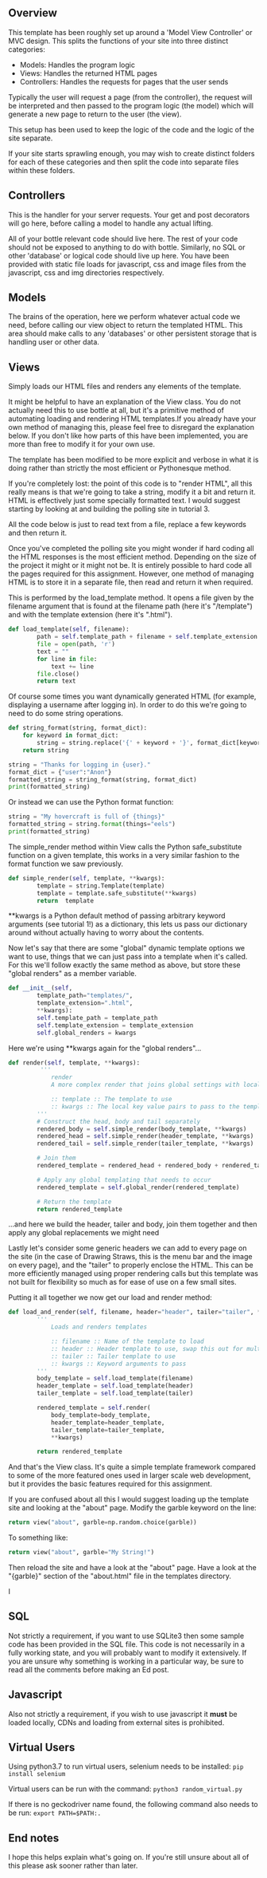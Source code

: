 ## Overview ##

This template has been roughly set up around a 'Model View Controller' or MVC design. This splits the functions of your site into three distinct categories:

- Models: Handles the program logic
- Views: Handles the returned HTML pages
- Controllers: Handles the requests for pages that the user sends

Typically the user will request a page (from the controller), the request will be interpreted and then passed to the program logic (the model) which will generate a new page to return to the user (the view).


This setup has been used to keep the logic of the code and the logic of the site separate. 


If your site starts sprawling enough, you may wish to create distinct folders for each of these categories and then split the code into separate files within these folders.

## Controllers ##

This is the handler for your server requests. Your get and post decorators will go here, before calling a model to handle any actual lifting.

All of your bottle relevant code should live here. The rest of your code should not be exposed to anything to do with bottle. Similarly, no SQL or other 'database' or logical code should live up here. You have been provided with static file loads for javascript, css and image files from the javascript, css and img directories respectively.


## Models ##

The brains of the operation, here we perform whatever actual code we need, before calling our view object to return the templated HTML. This area should make calls to any 'databases' or other persistent storage that is handling user or other data.

## Views ##

Simply loads our HTML files and renders any elements of the template.

It might be helpful to have an explanation of the View class. You do not actually need this to use bottle at all, but it's a primitive method of automating loading and rendering HTML templates.If you already have your own method of managing this, please feel free to disregard the explanation below. If you don't like how parts of this have been implemented, you are more than free to modify it for your own use.

The template has been modified to be more explicit and verbose in what it is doing rather than strictly the most efficient or Pythonesque method. 

If you're completely lost: the point of this code is to "render HTML", all this really means is that we're going to take a string, modify it a bit and return it. HTML is effectively just some specially formatted text. I would suggest starting by looking at and building the polling site in tutorial 3. 

All the code below is just to read text from a file, replace a few keywords and then return it. 

Once you've completed the polling site you might wonder if hard coding all the HTML responses is the most efficient method. Depending on the size of the project it might or it might not be. It is entirely possible to hard code all the pages required for this assignment. However, one method of managing HTML is to store it in a separate file, then read and return it when required.  

This is performed by the load_template method. It opens a file given by the filename argument that is found at the filename path (here it's "/template") and with the template extension (here it's ".html").

```python
def load_template(self, filename):
        path = self.template_path + filename + self.template_extension
        file = open(path, 'r')
        text = ""
        for line in file:
            text += line
        file.close()
        return text
```

Of course some times you want dynamically generated HTML (for example, displaying a username after logging in). In order to do this we're going to need to do some string operations.

```python
def string_format(string, format_dict):
    for keyword in format_dict:
        string = string.replace('{' + keyword + '}', format_dict[keyword])
    return string

string = "Thanks for logging in {user}."
format_dict = {"user":"Anon"}
formatted_string = string_format(string, format_dict)
print(formatted_string)
```

Or instead we can use the Python format function:

```python
string = "My hovercraft is full of {things}"
formatted_string = string.format(things="eels")
print(formatted_string)
```

The simple_render method within View calls the Python safe_substitute function on a given template, this works in a very similar fashion to the format function we saw previously.


```python
def simple_render(self, template, **kwargs):
        template = string.Template(template)
        template = template.safe_substitute(**kwargs)
        return  template
```

\*\*kwargs is a Python default method of passing arbitrary keyword arguments (see tutorial 1!) as a dictionary, this lets us pass our dictionary around without actually having to worry about the contents.

Now let's say that there are some "global" dynamic template options we want to use, things that we can just pass into a template when it's called. For this we'll follow exactly the same method as above, but store these "global renders" as a member variable. 

```python
def __init__(self, 
        template_path="templates/", 
        template_extension=".html", 
        **kwargs):
        self.template_path = template_path
        self.template_extension = template_extension
        self.global_renders = kwargs
```
Here we're using \*\*kwargs again for the "global renders"...

```python
def render(self, template, **kwargs):
         ''' 
            render
            A more complex render that joins global settings with local settings

            :: template :: The template to use
            :: kwargs :: The local key value pairs to pass to the template
        '''
        # Construct the head, body and tail separately
        rendered_body = self.simple_render(body_template, **kwargs)
        rendered_head = self.simple_render(header_template, **kwargs)
        rendered_tail = self.simple_render(tailer_template, **kwargs)

        # Join them
        rendered_template = rendered_head + rendered_body + rendered_tail

        # Apply any global templating that needs to occur
        rendered_template = self.global_render(rendered_template)

        # Return the template
        return rendered_template

```
...and here we build the header, tailer and body, join them together and then apply any global replacements we might need 

Lastly let's consider some generic headers we can add to every page on the site (in the case of Drawing Straws, this is the menu bar and the image on every page), and the "tailer" to properly enclose the HTML. This can be more efficiently managed using  proper rendering calls but this template was not built for flexibility so much as for ease of use on a few small sites.

Putting it all together we now get our load and render method:
```python
def load_and_render(self, filename, header="header", tailer="tailer", **kwargs):
        ''' 
            Loads and renders templates

            :: filename :: Name of the template to load
            :: header :: Header template to use, swap this out for multiple headers 
            :: tailer :: Tailer template to use
            :: kwargs :: Keyword arguments to pass
        '''
        body_template = self.load_template(filename)
        header_template = self.load_template(header)
        tailer_template = self.load_template(tailer)

        rendered_template = self.render(
            body_template=body_template, 
            header_template=header_template, 
            tailer_template=tailer_template, 
            **kwargs)

        return rendered_template
```
And that's the View class. It's quite a simple template framework compared to some of the more featured ones used in larger scale web development, but it provides the basic features required for this assignment.

If you are confused about all this I would suggest loading up the template site and looking at the "about" page. Modify the garble keyword on the line:

```python
return view("about", garble=np.random.choice(garble))
```
To something like:

```python
return view("about", garble="My String!")
```

Then reload the site and have a look at the "about" page. Have a look at the "{garble}" section of the "about.html" file in the templates directory.

I

## SQL ##
Not strictly a requirement, if you want to use SQLite3 then some sample code has been provided in the SQL file. This code is not necessarily in a fully working state, and you will probably want to modify it extensively.
If you are unsure why something is working in a particular way, be sure to read all the comments before making an Ed post.


## Javascript ##
Also not strictly a requirement, if you wish to use javascript it **must** be loaded locally, CDNs and loading from external sites is prohibited.

## Virtual Users ##
Using python3.7 to run virtual users, selenium needs to be installed:
```pip install selenium```

Virtual users can be run with the command:
```python3 random_virtual.py```

If there is no geckodriver name found, the following command also needs to be run:
```export PATH=$PATH:.```

## End notes ##

I hope this helps explain what's going on. If you're still unsure about all of this please ask sooner rather than later.
